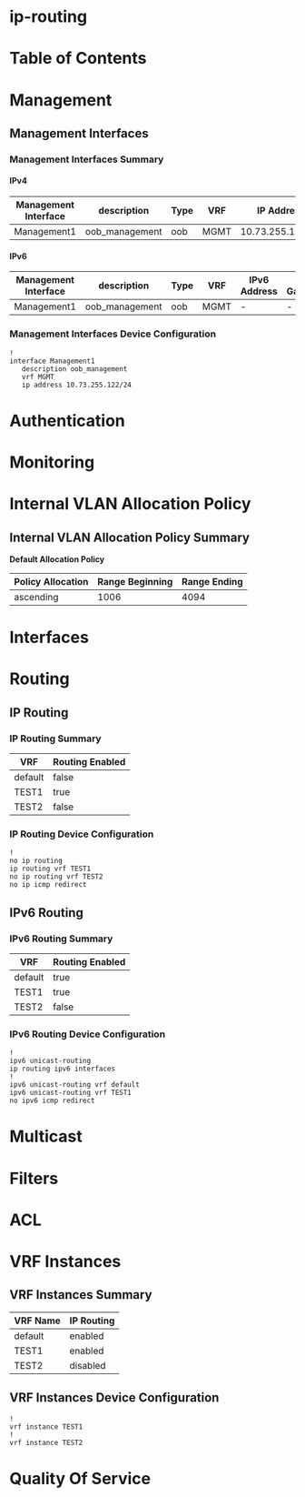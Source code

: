 # ip-routing
# Table of Contents
<!-- toc -->
<!-- toc -->
# Management

## Management Interfaces

### Management Interfaces Summary

#### IPv4

| Management Interface | description | Type | VRF | IP Address | Gateway |
| -------------------- | ----------- | ---- | --- | ---------- | ------- |
| Management1 | oob_management | oob | MGMT | 10.73.255.122/24 | 10.73.255.2 |

#### IPv6

| Management Interface | description | Type | VRF | IPv6 Address | IPv6 Gateway |
| -------------------- | ----------- | ---- | --- | ------------ | ------------ |
| Management1 | oob_management | oob | MGMT | -  | - |

### Management Interfaces Device Configuration

```eos
!
interface Management1
   description oob_management
   vrf MGMT
   ip address 10.73.255.122/24
```

# Authentication

# Monitoring

# Internal VLAN Allocation Policy

## Internal VLAN Allocation Policy Summary

**Default Allocation Policy**

| Policy Allocation | Range Beginning | Range Ending |
| ------------------| --------------- | ------------ |
| ascending | 1006 | 4094 |

# Interfaces

# Routing

## IP Routing

### IP Routing Summary

| VRF | Routing Enabled |
| --- | --------------- |
| default | false|| default | true |
| TEST1 | true |
| TEST2 | false |

### IP Routing Device Configuration

```eos
!
no ip routing
ip routing vrf TEST1
no ip routing vrf TEST2
no ip icmp redirect
```
## IPv6 Routing

### IPv6 Routing Summary

| VRF | Routing Enabled |
| --- | --------------- |
| default | true | | default | true |
| TEST1 | true |
| TEST2 | false |

### IPv6 Routing Device Configuration

```eos
!
ipv6 unicast-routing
ip routing ipv6 interfaces
!
ipv6 unicast-routing vrf default
ipv6 unicast-routing vrf TEST1
no ipv6 icmp redirect
```

# Multicast

# Filters

# ACL

# VRF Instances

## VRF Instances Summary

| VRF Name | IP Routing |
| -------- | ---------- |
| default | enabled |
| TEST1 | enabled |
| TEST2 | disabled |

## VRF Instances Device Configuration

```eos
!
vrf instance TEST1
!
vrf instance TEST2
```

# Quality Of Service
